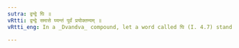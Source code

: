 ```yaml
---
sutra: द्वन्द्वे घि ॥
vRtti: द्वन्द्वे समासे घ्यन्तं पूर्वं प्रयोक्तम्यम् ॥
vRtti_eng: In a _Dvandva_ compound, let a word called घि (I. 4.7) stand first.

---
```

